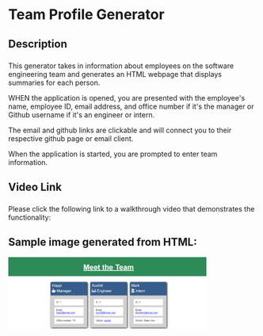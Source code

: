# Team Profile Generator

## Description
###
This generator takes in information about employees on the software engineering team and generates an HTML webpage that displays summaries for each person.

WHEN the application is opened, you are presented with the employee's name, employee ID, email address, and office number if it's the manager or Github username if it's an engineer or intern.  

The email and github links are clickable and will connect you to their respective github page or email client.  

When the application is started, you are prompted to enter team information.  

## Video Link
###
Please click the following link to a walkthrough video that demonstrates the functionality:

## Sample image generated from HTML: 
<img src="./sampleHTML.png" width = "400px">

